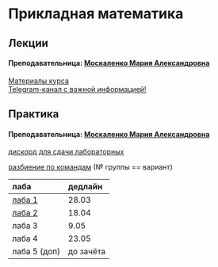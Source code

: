 # Прикладная математика

## Лекции

#### Преподавательница: [Москаленко Мария Александровна](https://isu.ifmo.ru/pls/apex/f?p=2143:3:104182956996707::NO::PID:151538)

[Материалы курса](http://mathdep.ifmo.ru/app_math_3/)   
[Telegram-канал с важной информацией!](https://t.me/joinchat/IeGCs5qKWRSifE53)

## Практика

#### Преподавательница: [Москаленко Мария Александровна](https://isu.ifmo.ru/pls/apex/f?p=2143:3:104182956996707::NO::PID:151538)

[дискорд для сдачи лабораторных](https://vk.com/away.php?to=https%3A%2F%2Fdiscord.gg%2Fc6uPb2x&cc_key=)

[разбиение по командам](https://docs.google.com/spreadsheets/d/15FbvUNYdszGEVKZB5iEvxdXeFBB7jDfFq2dEFCRoqmo/edit#gid=1504486233) \(№ группы == вариант\)

| лаба | дедлайн |
| :--- | :--- |
| [лаба 1](http://mathdep.ifmo.ru/wp-content/uploads/2021/03/Lab_1_pm.pdf) | 28.03 |
| [лаба 2](http://mathdep.ifmo.ru/wp-content/uploads/2021/03/Lab_2_pm.pdf) | 18.04 |
| лаба 3 | 9.05 |
| лаба 4 | 23.05 |
| лаба 5 \(доп\) | до зачёта |

